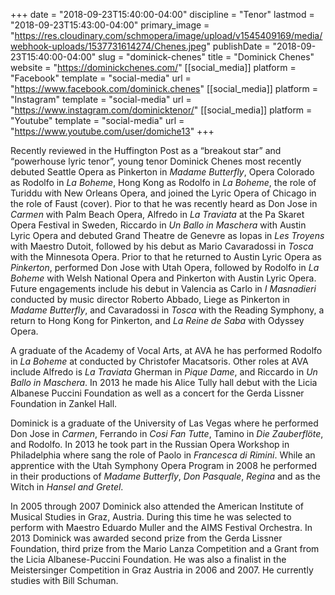 +++
date = "2018-09-23T15:40:00-04:00"
discipline = "Tenor"
lastmod = "2018-09-23T15:43:00-04:00"
primary_image = "https://res.cloudinary.com/schmopera/image/upload/v1545409169/media/webhook-uploads/1537731614274/Chenes.jpeg"
publishDate = "2018-09-23T15:40:00-04:00"
slug = "dominick-chenes"
title = "Dominick Chenes"
website = "https://dominickchenes.com/"
[[social_media]]
platform = "Facebook"
template = "social-media"
url = "https://www.facebook.com/dominick.chenes"
[[social_media]]
platform = "Instagram"
template = "social-media"
url = "https://www.instagram.com/dominicktenor/"
[[social_media]]
platform = "Youtube"
template = "social-media"
url = "https://www.youtube.com/user/domiche13"
+++

Recently reviewed in the Huffington Post as a “breakout star” and “powerhouse lyric tenor”, young tenor Dominick Chenes most recently debuted Seattle Opera as Pinkerton in *Madame Butterfly*, Opera Colorado as Rodolfo in *La Boheme*, Hong Kong as Rodolfo in *La Boheme*, the role of Turiddu with New Orleans Opera, and joined the Lyric Opera of Chicago in the role of Faust (cover). Pior to that he was recently heard as Don Jose in *Carmen* with Palm Beach Opera, Alfredo in *La Traviata* at the Pa Skaret Opera Festival in Sweden, Riccardo in *Un Ballo in Maschera* with Austin Lyric Opera and debuted Grand Theatre de Genevre as Iopas in *Les Troyens* with Maestro Dutoit, followed by his debut as Mario Cavaradossi in *Tosca* with the Minnesota Opera. Prior to that he returned to Austin Lyric Opera as *Pinkerton*, performed Don Jose with Utah Opera, followed by Rodolfo in *La Boheme* with Welsh National Opera and Pinkerton with Austin Lyric Opera. Future engagements include his debut in Valencia as Carlo in *I Masnadieri* conducted by music director Roberto Abbado, Liege as Pinkerton in *Madame Butterfly*, and Cavaradossi in *Tosca* with the Reading Symphony, a return to Hong Kong for Pinkerton, and *La Reine de Saba* with Odyssey Opera.

A graduate of the Academy of Vocal Arts, at AVA he has performed Rodolfo in *La Boheme* at conducted by Christofer Macatsoris. Other roles at AVA include Alfredo is *La Traviata* Gherman in *Pique Dame*, and Riccardo in *Un Ballo in Maschera*. In 2013 he made his Alice Tully hall debut with the Licia Albanese Puccini Foundation as well as a concert for the Gerda Lissner Foundation in Zankel Hall.

Dominick is a graduate of the University of Las Vegas where he performed Don Jose in *Carmen*, Ferrando in *Cosi Fan Tutte*, Tamino in *Die Zauberflöte*, and Rodolfo. In 2013 he took part in the Russian Opera Workshop in Philadelphia where sang the role of Paolo in *Francesca di Rimini*. While an apprentice with the Utah Symphony Opera Program in 2008 he performed in their productions of *Madame Butterfly*, *Don Pasquale*, *Regina* and as the Witch in *Hansel and Gretel*.

In 2005 through 2007 Dominick also attended the American Institute of Musical Studies in Graz, Austria. During this time he was selected to perform with Maestro Eduardo Muller and the AIMS Festival Orchestra. In 2013 Dominick was awarded second prize from the Gerda Lissner Foundation, third prize from the Mario Lanza Competition and a Grant from the Licia Albanese-Puccini Foundation. He was also a finalist in the Meistersinger Competition in Graz Austria in 2006 and 2007. He currently studies with Bill Schuman.
